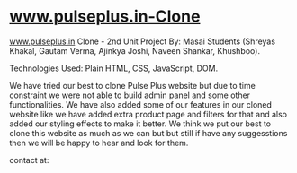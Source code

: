 # www.pulseplus.in-Clone
www.pulseplus.in Clone - 2nd Unit Project By: Masai Students (Shreyas Khakal, Gautam Verma, Ajinkya Joshi, Naveen Shankar, Khushboo).

Technologies Used: Plain HTML, CSS, JavaScript, DOM.

We have tried our best to clone Pulse Plus website but due to time constraint we were not able to build admin panel and some other functionalities.
We have also added some of our features in our cloned website like we have added extra product page and filters for that and also added our styling effects to make it better.
We think we put our best to clone this website as much as we can but but still if have any suggesstions then we will be happy to hear and look for them.


contact at:

